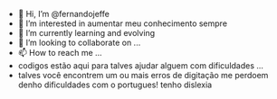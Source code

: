 - 👋 Hi, I’m @fernandojeffe
- 👀 I’m interested in  aumentar meu conhecimento sempre 
- 🌱 I’m currently learning and evolving
- 💞️ I’m looking to collaborate on ...
- 📫 How to reach me ...
- codigos  estão aqui para talves ajudar alguem com dificuldades ...
- talves você encontrem um  ou mais erros de digitação me perdoem denho dificuldades com o portugues! tenho dislexia
<!---
fernandojeffe/fernandojeffe is a ✨ special ✨ repository because its `README.md` (this file) appears on your GitHub profile.
You can click the Preview link to take a look at your changes.
--->
